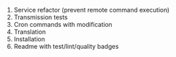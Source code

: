 1. Service refactor (prevent remote command execution)
2. Transmission tests
3. Cron commands with modification
4. Translation
5. Installation
6. Readme with test/lint/quality badges